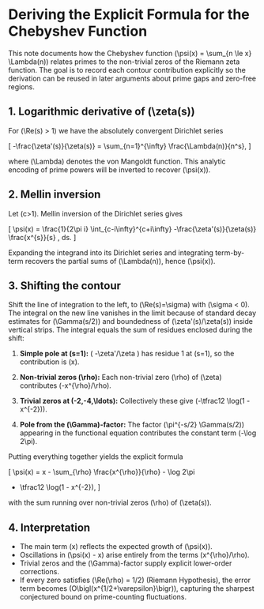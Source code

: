 # Deriving the Explicit Formula for the Chebyshev Function

This note documents how the Chebyshev function
\(\psi(x) = \sum_{n \le x} \Lambda(n)\)
relates primes to the non-trivial zeros of the Riemann zeta function. The goal is to
record each contour contribution explicitly so the derivation can be reused in
later arguments about prime gaps and zero-free regions.

## 1. Logarithmic derivative of \(\zeta(s)\)

For \(\Re(s) > 1\) we have the absolutely convergent Dirichlet series

\[
-\frac{\zeta'(s)}{\zeta(s)} = \sum_{n=1}^{\infty} \frac{\Lambda(n)}{n^s},
\]

where \(\Lambda\) denotes the von Mangoldt function. This analytic encoding of
prime powers will be inverted to recover \(\psi(x)\).

## 2. Mellin inversion

Let \(c>1\). Mellin inversion of the Dirichlet series gives

\[
\psi(x) = \frac{1}{2\pi i} \int_{c-i\infty}^{c+i\infty}
-\frac{\zeta'(s)}{\zeta(s)} \frac{x^{s}}{s} \, ds.
\]

Expanding the integrand into its Dirichlet series and integrating term-by-term
recovers the partial sums of \(\Lambda(n)\), hence \(\psi(x)\).

## 3. Shifting the contour

Shift the line of integration to the left, to \(\Re(s)=\sigma\) with
\(\sigma < 0\). The integral on the new line vanishes in the limit because of
standard decay estimates for \(\Gamma(s/2)\) and boundedness of
\(\zeta'(s)/\zeta(s)\) inside vertical strips. The integral equals the sum of
residues enclosed during the shift:

1. **Simple pole at \(s=1\):**
   \( -\zeta'/\zeta \) has residue 1 at \(s=1\), so the contribution is
   \(x\).

2. **Non-trivial zeros \(\rho\):**
   Each non-trivial zero \(\rho\) of \(\zeta\) contributes
   \(-x^{\rho}/\rho\).

3. **Trivial zeros at \(-2,-4,\ldots\):**
   Collectively these give
   \(-\tfrac12 \log(1 - x^{-2})\).

4. **Pole from the \(\Gamma\)-factor:**
   The factor \(\pi^{-s/2} \Gamma(s/2)\) appearing in the functional equation
   contributes the constant term \(-\log 2\pi\).

Putting everything together yields the explicit formula

\[
\psi(x) = x - \sum_{\rho} \frac{x^{\rho}}{\rho} - \log 2\pi
- \tfrac12 \log(1 - x^{-2}),
\]

with the sum running over non-trivial zeros \(\rho\) of \(\zeta(s)\).

## 4. Interpretation

- The main term \(x\) reflects the expected growth of \(\psi(x)\).
- Oscillations in \(\psi(x) - x\) arise entirely from the terms
  \(x^{\rho}/\rho\).
- Trivial zeros and the \(\Gamma\)-factor supply explicit lower-order
  corrections.
- If every zero satisfies \(\Re(\rho) = 1/2\) (Riemann Hypothesis), the error
  term becomes \(O\bigl(x^{1/2+\varepsilon}\bigr)\), capturing the sharpest
  conjectured bound on prime-counting fluctuations.

